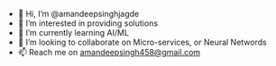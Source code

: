 - 👋 Hi, I’m @amandeepsinghjagde
- 👀 I’m interested in providing solutions
- 🌱 I’m currently learning AI/ML
- 💞️ I’m looking to collaborate on Micro-services, or Neural Networds
- 📫 Reach me on amandeepsingh458@gmail.com

<!---
amandeepsinghjagde/amandeepsinghjagde is a ✨ special ✨ repository because its `README.md` (this file) appears on your GitHub profile.
You can click the Preview link to take a look at your changes.
--->
